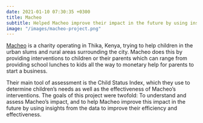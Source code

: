```yaml
---
date: 2021-01-10 07:30:35 +0300
title: Macheo
subtitle: Helped Macheo improve their impact in the future by using insights from past data to improve their efficiency and effectiveness.
image: "/images/macheo-project.png"
---
```


<a href="https://macheo.ngo/">Macheo</a> is a charity operating in Thika, Kenya, trying to help children in the urban slums and rural areas surrounding the city. Macheo does this by providing interventions to children or their parents which can range from providing school lunches to kids all the way to monetary help for parents to start a business. 

Their main tool of assessment is the Child Status Index, which they use to determine children’s needs as well as the effectiveness of Macheo’s interventions. The goals of this project were twofold: To understand and assess Macheo’s impact, and to help Macheo improve this impact in the future by using insights from the data to improve their efficiency and effectiveness.
